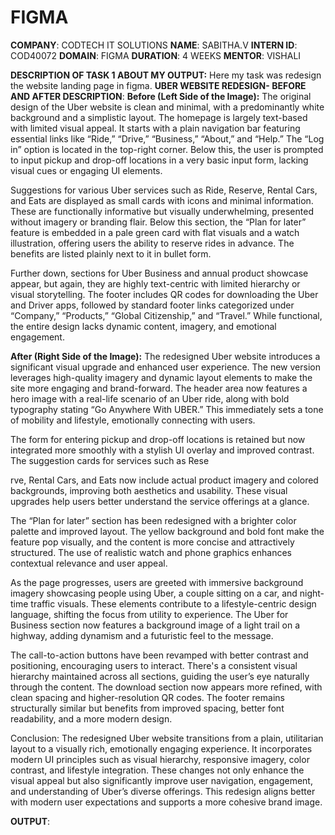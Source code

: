 # FIGMA
**COMPANY**: CODTECH IT SOLUTIONS
**NAME**: SABITHA.V
**INTERN ID**: COD40072
**DOMAIN**: FIGMA
**DURATION**: 4 WEEKS 
**MENTOR**: VISHALI

**DESCRIPTION OF TASK 1 ABOUT MY OUTPUT:**
  Here my task was redesign the website landing page in figma.
  **UBER WEBSITE REDESIGN- BEFORE AND AFTER DESCRIPTION**:
     **Before (Left Side of the Image):**
The original design of the Uber website is clean and minimal, with a predominantly white background and a simplistic layout. The homepage is largely text-based with limited visual appeal. It starts with a plain navigation bar featuring essential links like “Ride,” “Drive,” “Business,” “About,” and “Help.” The “Log in” option is located in the top-right corner. Below this, the user is prompted to input pickup and drop-off locations in a very basic input form, lacking visual cues or engaging UI elements.

Suggestions for various Uber services such as Ride, Reserve, Rental Cars, and Eats are displayed as small cards with icons and minimal information. These are functionally informative but visually underwhelming, presented without imagery or branding flair. Below this section, the “Plan for later” feature is embedded in a pale green card with flat visuals and a watch illustration, offering users the ability to reserve rides in advance. The benefits are listed plainly next to it in bullet form.

Further down, sections for Uber Business and annual product showcase appear, but again, they are highly text-centric with limited hierarchy or visual storytelling. The footer includes QR codes for downloading the Uber and Driver apps, followed by standard footer links categorized under “Company,” “Products,” “Global Citizenship,” and “Travel.” While functional, the entire design lacks dynamic content, imagery, and emotional engagement.

**After (Right Side of the Image):**
The redesigned Uber website introduces a significant visual upgrade and enhanced user experience. The new version leverages high-quality imagery and dynamic layout elements to make the site more engaging and brand-forward. The header area now features a hero image with a real-life scenario of an Uber ride, along with bold typography stating “Go Anywhere With UBER.” This immediately sets a tone of mobility and lifestyle, emotionally connecting with users.

The form for entering pickup and drop-off locations is retained but now integrated more smoothly with a stylish UI overlay and improved contrast. The suggestion cards for services such as Rese

rve, Rental Cars, and Eats now include actual product imagery and colored backgrounds, improving both aesthetics and usability. These visual upgrades help users better understand the service offerings at a glance.

The “Plan for later” section has been redesigned with a brighter color palette and improved layout. The yellow background and bold font make the feature pop visually, and the content is more concise and attractively structured. The use of realistic watch and phone graphics enhances contextual relevance and user appeal.

As the page progresses, users are greeted with immersive background imagery showcasing people using Uber, a couple sitting on a car, and night-time traffic visuals. These elements contribute to a lifestyle-centric design language, shifting the focus from utility to experience. The Uber for Business section now features a background image of a light trail on a highway, adding dynamism and a futuristic feel to the message.

The call-to-action buttons have been revamped with better contrast and positioning, encouraging users to interact. There's a consistent visual hierarchy maintained across all sections, guiding the user’s eye naturally through the content.
 The download section now appears more refined, with clean spacing and higher-resolution QR codes. The footer remains structurally similar but benefits from improved spacing, better font readability, and a more modern design.

Conclusion:
The redesigned Uber website transitions from a plain, utilitarian layout to a visually rich, emotionally engaging experience. It incorporates modern UI principles such as visual hierarchy, responsive imagery, color contrast, and lifestyle integration. These changes not only enhance the visual appeal but also significantly improve user navigation, engagement, and understanding of Uber’s diverse offerings. This redesign aligns better with modern user expectations and supports a more cohesive brand image.

**OUTPUT**: 


